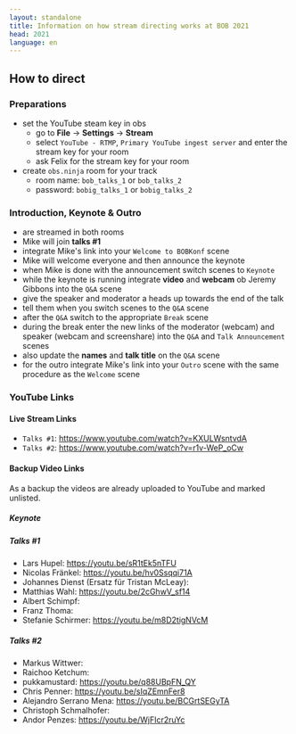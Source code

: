 ```yaml
---
layout: standalone
title: Information on how stream directing works at BOB 2021
head: 2021
language: en
---
```


## How to direct

### Preparations

- set the YouTube steam key in obs
  - go to **File** -> **Settings** -> **Stream**
  - select ```YouTube - RTMP```, ```Primary YouTube ingest server``` and enter the stream key for your room
  - ask Felix for the stream key for your room
- create ```obs.ninja``` room for your track
  - room name: ```bob_talks_1``` or ```bob_talks_2```
  - password: ```bobig_talks_1``` or ```bobig_talks_2```

### Introduction, Keynote & Outro
- are streamed in both rooms
- Mike will join **talks #1**
- integrate Mike's link into your ```Welcome to BOBKonf``` scene
- Mike will welcome everyone and then announce the keynote
- when Mike is done with the announcement switch scenes to ```Keynote```
- while the keynote is running integrate **video** and **webcam** ob Jeremy Gibbons into the ```Q&A``` scene
- give the speaker and moderator a heads up towards the end of the talk
- tell them when you switch scenes to the ```Q&A``` scene
- after the ```Q&A``` switch to the appropriate ```Break``` scene
- during the break enter the new links of the moderator (webcam) and speaker (webcam and screenshare) into the ```Q&A``` and ```Talk Announcement``` scenes
- also update the **names** and **talk title** on the ```Q&A``` scene
- for the outro integrate Mike's link into your ```Outro``` scene with the same procedure as the ```Welcome``` scene


### YouTube Links

#### Live Stream Links
- ```Talks #1```: https://www.youtube.com/watch?v=KXULWsntvdA
- ```Talks #2```: https://www.youtube.com/watch?v=r1v-WeP_oCw

#### Backup Video Links
As a backup the videos are already uploaded to YouTube and marked unlisted.

##### Keynote
 

##### Talks #1
 - Lars Hupel: https://youtu.be/sR1tEk5nTFU
 - Nicolas Fränkel: https://youtu.be/hv0Ssqqi71A
 - Johannes Dienst (Ersatz für Tristan McLeay): 
 - Matthias Wahl: https://youtu.be/2cGhwV_sf14
 - Albert Schimpf: 
 - Franz Thoma: 
 - Stefanie Schirmer: https://youtu.be/m8D2tigNVcM

##### Talks #2
 - Markus Wittwer: 
 - Raichoo Ketchum: 
 - pukkamustard: https://youtu.be/q88UBpFN_QY
 - Chris Penner: https://youtu.be/sIqZEmnFer8
 - Alejandro Serrano Mena: https://youtu.be/BCGrtSEGyTA
 - Christoph Schmalhofer: 
 - Andor Penzes: https://youtu.be/WjFIcr2ruYc

 